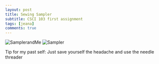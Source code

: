```yaml
---
layout: post
title: Sewing Sampler
subtitle: CSCI 103 first assignment
tags: [jeana]
comments: true
---
```


![SamplerandMe](https://jcfermi.github.io/assets/img/sample.jpg)
![Sampler](https://jcfermi.github.io/assets/img/IMG_4913.jpg)

Tip for my past self: Just save yourself the headache and use the needle threader
